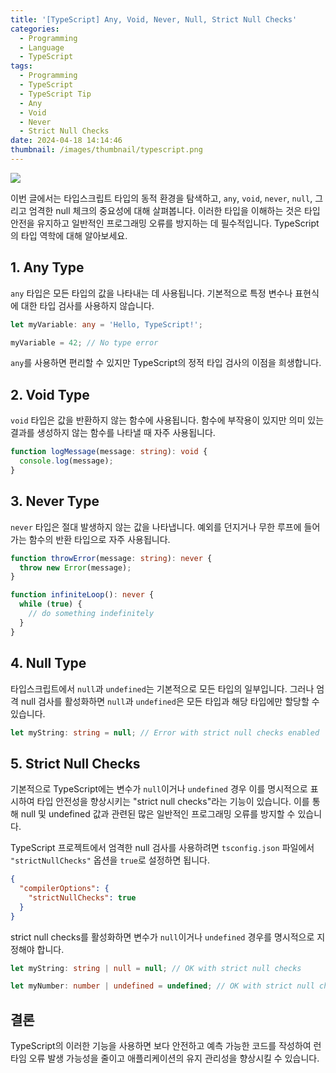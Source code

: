 ```yaml
---
title: '[TypeScript] Any, Void, Never, Null, Strict Null Checks'
categories:
  - Programming
  - Language
  - TypeScript
tags:
  - Programming
  - TypeScript
  - TypeScript Tip
  - Any
  - Void
  - Never
  - Strict Null Checks
date: 2024-04-18 14:14:46
thumbnail: /images/thumbnail/typescript.png
---
```


![](/images/header/typescript-15.png)

이번 글에서는 타입스크립트 타입의 동적 환경을 탐색하고, `any`, `void`, `never`, `null`, 그리고 엄격한 null 체크의 중요성에 대해 살펴봅니다. 이러한 타입을 이해하는 것은 타입 안전을 유지하고 일반적인 프로그래밍 오류를 방지하는 데 필수적입니다. TypeScript의 타입 역학에 대해 알아보세요.

## 1. Any Type

`any` 타입은 모든 타입의 값을 나타내는 데 사용됩니다. 기본적으로 특정 변수나 표현식에 대한 타입 검사를 사용하지 않습니다.

```ts
let myVariable: any = 'Hello, TypeScript!';

myVariable = 42; // No type error
```

`any`를 사용하면 편리할 수 있지만 TypeScript의 정적 타입 검사의 이점을 희생합니다.

## 2. Void Type

`void` 타입은 값을 반환하지 않는 함수에 사용됩니다. 함수에 부작용이 있지만 의미 있는 결과를 생성하지 않는 함수를 나타낼 때 자주 사용됩니다.

```ts
function logMessage(message: string): void {
  console.log(message);
}
```

## 3. Never Type

`never` 타입은 절대 발생하지 않는 값을 나타냅니다. 예외를 던지거나 무한 루프에 들어가는 함수의 반환 타입으로 자주 사용됩니다.

```ts
function throwError(message: string): never {
  throw new Error(message);
}
```

```ts
function infiniteLoop(): never {
  while (true) {
    // do something indefinitely
  }
}
```

## 4. Null Type

타입스크립트에서 `null`과 `undefined`는 기본적으로 모든 타입의 일부입니다. 그러나 엄격 null 검사를 활성화하면 `null`과 `undefined`은 모든 타입과 해당 타입에만 할당할 수 있습니다.

```ts
let myString: string = null; // Error with strict null checks enabled
```

## 5. Strict Null Checks

기본적으로 TypeScript에는 변수가 `null`이거나 `undefined` 경우 이를 명시적으로 표시하여 타입 안전성을 향상시키는 "strict null checks"라는 기능이 있습니다. 이를 통해 null 및 undefined 값과 관련된 많은 일반적인 프로그래밍 오류를 방지할 수 있습니다.

TypeScript 프로젝트에서 엄격한 null 검사를 사용하려면 `tsconfig.json` 파일에서 `"strictNullChecks"` 옵션을 `true`로 설정하면 됩니다.

```json
{
  "compilerOptions": {
    "strictNullChecks": true
  }
}
```

strict null checks를 활성화하면 변수가 `null`이거나 `undefined` 경우를 명시적으로 지정해야 합니다.

```ts
let myString: string | null = null; // OK with strict null checks

let myNumber: number | undefined = undefined; // OK with strict null checks
```

## 결론

TypeScript의 이러한 기능을 사용하면 보다 안전하고 예측 가능한 코드를 작성하여 런타임 오류 발생 가능성을 줄이고 애플리케이션의 유지 관리성을 향상시킬 수 있습니다.
